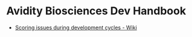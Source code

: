 # Avidity Biosciences Dev Handbook

- [Scoring issues during development cycles - Wiki](https://github.com/Avidity-Dev/.github/wiki/Issue-Scoring-System)
